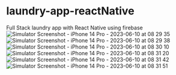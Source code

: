 # laundry-app-reactNative
Full Stack laundry app with React Native using firebase
![Simulator Screenshot - iPhone 14 Pro - 2023-06-10 at 08 29 35](https://github.com/jhxashish/laundry-app-reactNative/assets/58369279/8346de4a-31ef-48b0-93b1-3bc95f9e37e0)
![Simulator Screenshot - iPhone 14 Pro - 2023-06-10 at 08 29 38](https://github.com/jhxashish/laundry-app-reactNative/assets/58369279/ab8ed508-4e20-4659-8d76-441925b90454)
![Simulator Screenshot - iPhone 14 Pro - 2023-06-10 at 08 30 10](https://github.com/jhxashish/laundry-app-reactNative/assets/58369279/1e480b7f-6e49-4df2-8a31-5e3843d52cac)
![Simulator Screenshot - iPhone 14 Pro - 2023-06-10 at 08 31 20](https://github.com/jhxashish/laundry-app-reactNative/assets/58369279/7fb03f1c-d475-456a-a7cd-04199dcda24b)
![Simulator Screenshot - iPhone 14 Pro - 2023-06-10 at 08 31 42](https://github.com/jhxashish/laundry-app-reactNative/assets/58369279/b70a6953-7b1e-4eae-a92f-64a38a6d76cf)![Simulator Screenshot - iPhone 14 Pro - 2023-06-10 at 08 31 51](https://github.com/jhxashish/laundry-app-reactNative/assets/58369279/d6bfda81-f8be-4eef-a6c3-9f4ce4a08b0e)


